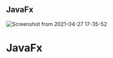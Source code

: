 ## JavaFx
![Screenshot from 2021-04-27 17-35-52](https://user-images.githubusercontent.com/62157938/116260233-2e09a000-a77f-11eb-9455-e118102db5dd.png)
# JavaFx
